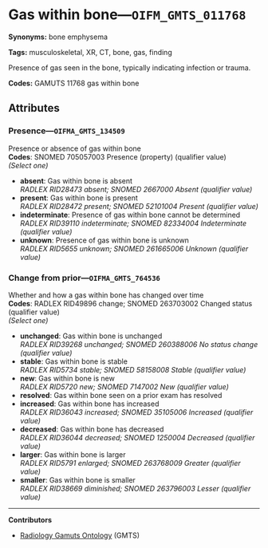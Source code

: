 # Gas within bone—`OIFM_GMTS_011768`

**Synonyms:** bone emphysema

**Tags:** musculoskeletal, XR, CT, bone, gas, finding

Presence of gas seen in the bone, typically indicating infection or trauma.

**Codes:** GAMUTS 11768 gas within bone

## Attributes

### Presence—`OIFMA_GMTS_134509`

Presence or absence of gas within bone  
**Codes**: SNOMED 705057003 Presence (property) (qualifier value)  
*(Select one)*

- **absent**: Gas within bone is absent  
_RADLEX RID28473 absent; SNOMED 2667000 Absent (qualifier value)_
- **present**: Gas within bone is present  
_RADLEX RID28472 present; SNOMED 52101004 Present (qualifier value)_
- **indeterminate**: Presence of gas within bone cannot be determined  
_RADLEX RID39110 indeterminate; SNOMED 82334004 Indeterminate (qualifier value)_
- **unknown**: Presence of gas within bone is unknown  
_RADLEX RID5655 unknown; SNOMED 261665006 Unknown (qualifier value)_

### Change from prior—`OIFMA_GMTS_764536`

Whether and how a gas within bone has changed over time  
**Codes**: RADLEX RID49896 change; SNOMED 263703002 Changed status (qualifier value)  
*(Select one)*

- **unchanged**: Gas within bone is unchanged  
_RADLEX RID39268 unchanged; SNOMED 260388006 No status change (qualifier value)_
- **stable**: Gas within bone is stable  
_RADLEX RID5734 stable; SNOMED 58158008 Stable (qualifier value)_
- **new**: Gas within bone is new  
_RADLEX RID5720 new; SNOMED 7147002 New (qualifier value)_
- **resolved**: Gas within bone seen on a prior exam has resolved  
- **increased**: Gas within bone has increased  
_RADLEX RID36043 increased; SNOMED 35105006 Increased (qualifier value)_
- **decreased**: Gas within bone has decreased  
_RADLEX RID36044 decreased; SNOMED 1250004 Decreased (qualifier value)_
- **larger**: Gas within bone is larger  
_RADLEX RID5791 enlarged; SNOMED 263768009 Greater (qualifier value)_
- **smaller**: Gas within bone is smaller  
_RADLEX RID38669 diminished; SNOMED 263796003 Lesser (qualifier value)_

---

**Contributors**

- [Radiology Gamuts Ontology](https://gamuts.net/) (GMTS)